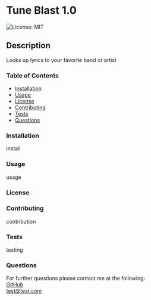 # Tune Blast 1.0 
  ![License: MIT](https://img.shields.io/badge/License-MIT-yellow.svg)
  ## Description ##
Looks up lyrics to your favorite band or artist

  ### Table of Contents ###
  * [Installation](#install) 
  * [Usage](#usage) 
  * [License](#license)
  * [Contributing](#contribute)
  * [Tests](#tests)
  * [Questions](#questions)

 ### Installation<a name="install"></a> ###
 install
 
 ### Usage<a name="usage"></a> ###
 usage
 
 ### License<a name="license"></a> ###
 
 
 ### Contributing<a name="contribute"></a> ###
 contribution
 
 ### Tests<a name="tests"></a> ###
 testing 
 
 ### Questions<a name="questions"></a> ###
 For further questions please contact me at the following:<br>
 [GitHub](https://github.com/test)<br>
 [test@test.com](mailto:test@test.com)

